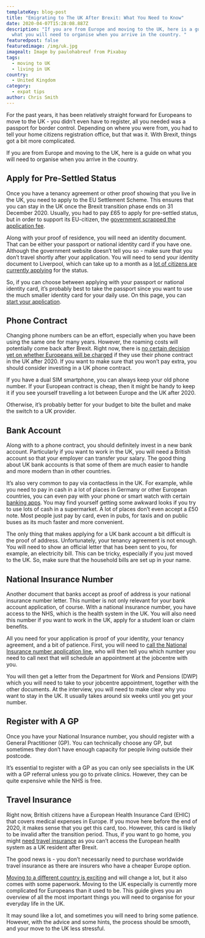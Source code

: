 ```yaml
---
templateKey: blog-post
title: "Emigrating to The UK After Brexit: What You Need to Know"
date: 2020-04-07T15:28:08.887Z
description: "If you are from Europe and moving to the UK, here is a guide on
  what you will need to organise when you arrive in the country. "
featuredpost: false
featuredimage: /img/uk.jpg
imagealt: Image by paulohabreuf from Pixabay
tags:
  - moving to UK
  - living in UK
country:
  - United Kingdom
category:
  - expat tips
author: Chris Smith
---
```

For the past years, it has been relatively straight forward for Europeans to move to the UK - you didn’t even have to register, all you needed was a passport for border control. Depending on where you were from, you had to tell your home citizens registration office, but that was it. With Brexit, things got a bit more complicated.

If you are from Europe and moving to the UK, here is a guide on what you will need to organise when you arrive in the country. 

## Apply for Pre-Settled Status

Once you have a tenancy agreement or other proof showing that you live in the UK, you need to apply to the EU Settlement Scheme. This ensures that you can stay in the UK once the Brexit transition phase ends on 31 December 2020. Usually, you had to pay £65 to apply for pre-settled status, but in order to support its EU-citizen, the [government scrapped the application fee](https://www.bbc.co.uk/news/uk-politics-46950719).

Along with your proof of residence, you will need an identity document. That can be either your passport or national identity card if you have one. Although the government website doesn’t tell you so - make sure that you don’t travel shortly after your application. You will need to send your identity document to Liverpool, which can take up to a month as a [lot of citizens are currently applying](https://www.gov.uk/government/news/more-than-3-million-applications-to-the-eu-settlement-scheme) for the status.

So, if you can choose between applying with your passport or national identity card, it’s probably best to take the passport since you want to use the much smaller identity card for your daily use. On this page, you can [start your application](https://www.gov.uk/settled-status-eu-citizens-families/applying-for-settled-status). 

## Phone Contract

Changing phone numbers can be an effort, especially when you have been using the same one for many years. However, the roaming costs will potentially come back after Brexit. Right now, there is [no certain decision yet on whether Europeans will be charged](https://www.bbc.co.uk/news/business-45064268) if they use their phone contract in the UK after 2020. If you want to make sure that you won’t pay extra, you should consider investing in a UK phone contract. 

If you have a dual SIM smartphone, you can always keep your old phone number. If your European contract is cheap, then it might be handy to keep it if you see yourself travelling a lot between Europe and the UK after 2020.

Otherwise, it’s probably better for your budget to bite the bullet and make the switch to a UK provider. 

## Bank Account

Along with to a phone contract, you should definitely invest in a new bank account. Particularly if you want to work in the UK, you will need a British account so that your employer can transfer your salary. The good thing about UK bank accounts is that some of them are much easier to handle and more modern than in other countries.

It’s also very common to pay via contactless in the UK. For example, while you need to pay in cash in a lot of places in Germany or other European countries, you can even pay with your phone or smart watch with certain [banking apps](https://uk.virginmoney.com/current-accounts/pca/app-features). You may find yourself getting some awkward looks if you try to use lots of cash in a supermarket. A lot of places don’t even accept a £50 note. Most people just pay by card, even in pubs, for taxis and on public buses as its much faster and more convenient. 

The only thing that makes applying for a UK bank account a bit difficult is the proof of address. Unfortunately, your tenancy agreement is not enough. You will need to show an official letter that has been sent to you, for example, an electricity bill. This can be tricky, especially if you just moved to the UK. So, make sure that the household bills are set up in your name. 

## National Insurance Number

Another document that banks accept as proof of address is your national insurance number letter. This number is not only relevant for your bank account application, of course. With a national insurance number, you have access to the NHS, which is the health system in the UK. You will also need this number if you want to work in the UK, apply for a student loan or claim benefits. 

All you need for your application is proof of your identity, your tenancy agreement, and a bit of patience. First, you will need to [call the National Insurance number application line](https://www.gov.uk/apply-national-insurance-number), who will then tell you which number you need to call next that will schedule an appointment at the jobcentre with you. 

You will then get a letter from the Department for Work and Pensions (DWP) which you will need to take to your jobcentre appointment, together with the other documents. At the interview, you will need to make clear why you want to stay in the UK. It usually takes around six weeks until you get your number. 

## Register with A GP 

Once you have your National Insurance number, you should register with a General Practitioner (GP). You can technically choose any GP, but sometimes they don’t have enough capacity for people living outside their postcode. 

It’s essential to register with a GP as you can only see specialists in the UK with a GP referral unless you go to private clinics. However, they can be quite expensive while the NHS is free.  

## Travel Insurance

Right now, British citizens have a European Health Insurance Card (EHIC) that covers medical expenses in Europe. If you move here before the end of 2020, it makes sense that you get this card, too. However, this card is likely to be invalid after the transition period. Thus, if you want to go home, you might [need travel insurance](https://www.bbc.co.uk/news/world-europe-44850972) as you can’t access the European health system as a UK resident after Brexit.

The good news is - you don’t necessarily need to purchase worldwide travel insurance as there are insurers who have a cheaper Europe option. 

[Moving to a different country is exciting](https://www.thexpatmagazine.com/blog/2014-12-29-8-things-changed-forever-since-live-abroad/) and will change a lot, but it also comes with some paperwork. Moving to the UK especially is currently more complicated for Europeans than it used to be. This guide gives you an overview of all the most important things you will need to organise for your everyday life in the UK.

It may sound like a lot, and sometimes you will need to bring some patience. However, with the advice and some hints, the process should be smooth, and your move to the UK less stressful.
